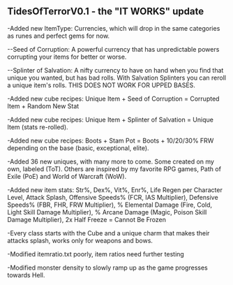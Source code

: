 TidesOfTerrorV0.1 - the "IT WORKS" update
------------------------------------------
-Added new ItemType: Currencies, which will drop in the same categories as runes and perfect gems for now.

--Seed of Corruption: A powerful currency that has unpredictable powers corrupting your items for better or worse.

--Splinter of Salvation: A nifty currency to have on hand when you find that unique you wanted, but has bad rolls. With Salvation Splinters you can reroll a unique item's rolls. THIS DOES NOT WORK FOR UPPED BASES.

-Added new cube recipes: Unique Item + Seed of Corruption = Corrupted Item + Random New Stat

-Added new cube recipes: Unique Item + Splinter of Salvation = Unique Item (stats re-rolled).

-Added new cube recipes: Boots + Stam Pot = Boots + 10/20/30% FRW depending on the base (basic, exceptional, elite).

-Added 36 new uniques, with many more to come. Some created on my own, labeled (ToT). Others are inspired by my favorite RPG games, Path of Exile (PoE) and World of Warcraft (WoW).

-Added new item stats: Str%, Dex%, Vit%, Enr%, Life Regen per Character Level, Attack Splash, Offensive Speeds% (FCR, IAS Multiplier), Defensive Speeds% (FBR, FHR, FRW Multiplier), % Elemental Damage (Fire, Cold, Light Skill Damage Multiplier), % Arcane Damage (Magic, Poison Skill Damage Multiplier), 2x Half Freeze = Cannot Be Frozen

-Every class starts with the Cube and a unique charm that makes their attacks splash, works only for weapons and bows.

-Modified itemratio.txt poorly, item ratios need further testing

-Modified monster density to slowly ramp up as the game progresses towards Hell.
